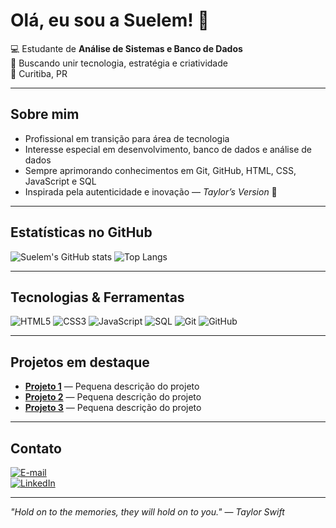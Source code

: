# Olá, eu sou a Suelem! 👋

💻 Estudante de **Análise de Sistemas e Banco de Dados**  
🎯 Buscando unir tecnologia, estratégia e criatividade  
📍 Curitiba, PR  

---

## Sobre mim
- Profissional em transição para área de tecnologia  
- Interesse especial em desenvolvimento, banco de dados e análise de dados  
- Sempre aprimorando conhecimentos em Git, GitHub, HTML, CSS, JavaScript e SQL  
- Inspirada pela autenticidade e inovação — *Taylor’s Version* 🎵

---

## Estatísticas no GitHub
![Suelem's GitHub stats](https://github-readme-stats.vercel.app/api?username=suelemferreira&show_icons=true&theme=transparent&title_color=91785d&icon_color=91785d&text_color=333)
![Top Langs](https://github-readme-stats.vercel.app/api/top-langs/?username=suelemferreira&layout=compact&theme=transparent&title_color=91785d&text_color=333)

---

## Tecnologias & Ferramentas
![HTML5](https://img.shields.io/badge/-HTML5-91785d?style=for-the-badge&logo=html5&logoColor=fff)
![CSS3](https://img.shields.io/badge/-CSS3-91785d?style=for-the-badge&logo=css3&logoColor=fff)
![JavaScript](https://img.shields.io/badge/-JavaScript-91785d?style=for-the-badge&logo=javascript&logoColor=fff)
![SQL](https://img.shields.io/badge/-SQL-91785d?style=for-the-badge&logo=postgresql&logoColor=fff)
![Git](https://img.shields.io/badge/-Git-91785d?style=for-the-badge&logo=git&logoColor=fff)
![GitHub](https://img.shields.io/badge/-GitHub-91785d?style=for-the-badge&logo=github&logoColor=fff)

---

## Projetos em destaque
- [**Projeto 1**](#) — Pequena descrição do projeto
- [**Projeto 2**](#) — Pequena descrição do projeto
- [**Projeto 3**](#) — Pequena descrição do projeto

---

## Contato
[![E-mail](https://img.shields.io/badge/-Gmail-91785d?style=for-the-badge&logo=gmail&logoColor=fff)](mailto:sussu1710@gmail.com)  
[![LinkedIn](https://img.shields.io/badge/-LinkedIn-91785d?style=for-the-badge&logo=linkedin&logoColor=fff)](http://linkedin.com/in/suelem-ferreira/)

---

*"Hold on to the memories, they will hold on to you."* — *Taylor Swift*

